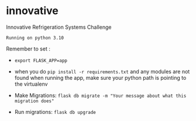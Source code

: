 # innovative
Innovative Refrigeration Systems Challenge

`Running on python 3.10`


Remember to set :

* `export FLASK_APP=app`

* when you do `pip install -r requirements.txt` and any modules are not found when running the app, make sure your python path is pointing to the virtualenv

* Make Migrations: `flask db migrate -m "Your message about what this migration does"`

* Run migrations: `flask db upgrade`